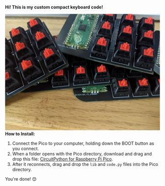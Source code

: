 **Hi! This is my custom compact keyboard code!**


![ScreenShot](https://raw.githubusercontent.com/k754a/Custom-Compact-Keyboard/main/git%20img/PXL_20240816_192529070.jpg)
**How to Install:**

1. Connect the Pico to your computer, holding down the BOOT button as you connect.
2. When a folder opens with the Pico directory, download and drag and drop this file: [CircuitPython for Raspberry Pi Pico](https://circuitpython.org/board/raspberry_pi_pico/).
3. After it reconnects, drag and drop the `lib` and `code.py` files into the Pico directory.

You're done! 😊
